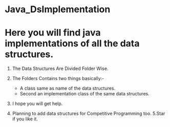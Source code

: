 # Java_DsImplementation
Here you will find java implementations of all the data structures.
=========================================================================


1. The Data Structures Are Divided Folder Wise.
2. The Folders Contains two things basically:-
    * A class same as name of the data structures.
    * Second an implementation class of the same data structures.
    
3. I hope you will get help.
4. Planning to add data structures for Competitive Programming too.
5.Star if you like it.
